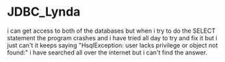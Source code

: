 # JDBC_Lynda
i can get access to both of the databases but when i try to do the SELECT statement the program crashes and i have tried all day to try and fix it but i just can't it keeps saying "HsqlException: user lacks privilege or object not found:" i have searched all over the internet but i can't find the answer.
